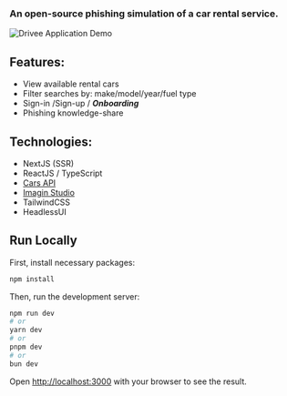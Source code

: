 ### An open-source phishing simulation of a car rental service. 

![Drivee Application Demo](/public/assets/driver_demo.gif)

## Features:
- View available rental cars
- Filter searches by: make/model/year/fuel type
- Sign-in /Sign-up / *__Onboarding__*
- Phishing knowledge-share


## Technologies:
- NextJS (SSR)
- ReactJS / TypeScript
- [Cars API](https://rapidapi.com/apininjas/api/cars-by-api-ninjas)
- [Imagin Studio](https://imagin.studio/car-image-api)
- TailwindCSS
- HeadlessUI

## Run Locally

First, install necessary packages:

```bash
npm install
```


Then, run the development server:

```bash
npm run dev
# or
yarn dev
# or
pnpm dev
# or
bun dev
```

Open [http://localhost:3000](http://localhost:3000) with your browser to see the result.


